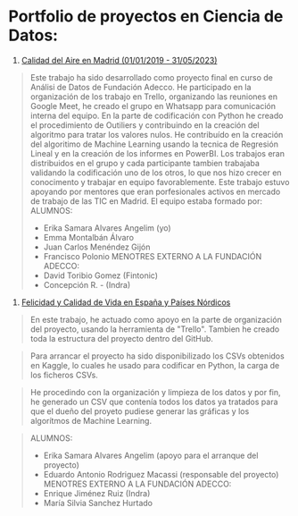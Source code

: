 # Portfolio de proyectos en Ciencia de Datos:

1. [Calidad del Aire en Madrid (01/01/2019 - 31/05/2023)](https://github.com/ea-analisisdatos/proyectos/tree/556ea5e7180a2252485d0d7baa57b36f16c3248c/prediccion_calidad_aire_madrid/ "Clique/Pulse aquí para acceder al proycto")

> Este trabajo ha sido desarrollado como proyecto final en curso de Análisi de Datos de Fundación Adecco. He participado en la organización de los trabajo en Trello, organizando las reuniones en Google Meet, he creado el grupo en Whatsapp para comunicación interna del equipo. En la parte de codificación con Python he creado el procedimiento de Outiliers y contribuindo en la creación del algoritmo para tratar los valores nulos. He contribuído en la creación del algoritimo de Machine Learning usando la tecnica de Regresión Lineal y en la creación de los informes en PowerBI. Los trabajos eran distribuidos en el grupo y cada participante tambien trabajaba validando la codificación uno de los otros, lo que nos hizo crecer en conocimento y trabajar en equipo favorablemente. Este trabajo estuvo apoyando por mentores que eran porfesionales activos en mercado de trabajo de las TIC en Madrid. El equipo estaba formado por:
> ALUMNOS:
> - Erika Samara Alvares Angelim (yo)
> - Emma Montalbán Álvaro
> - Juan Carlos Menéndez Gijón
> - Francisco Polonio
> MENOTRES EXTERNO A LA FUNDACIÓN ADECCO:
> - David Toribio Gomez (Fintonic)
> - Concepción R. - (Indra)


1. [Felicidad y Calidad de Vida en España y Países Nórdicos](https://github.com/ea-analisisdatos/proyectos/tree/989b2c3bbb84266e7e1ea081dcc2273eafdfa871/felicidad_calidad_vida_EspanaXPaisesNordicos/ "Clique/Pulse aquí para acceder al proycto")

> En este trabajo, he actuado como apoyo en la parte de organización del proyecto, usando la herramienta de "Trello". Tambien he creado toda la estructura del proyecto dentro del GitHub.

> Para arrancar el proyecto ha sido disponibilizado los CSVs obtenidos en Kaggle, lo cuales he usado para codificar en Python, la carga de los ficheros CSVs. 

> He procedindo con la organización y limpieza de los datos y por fin, he generado un CSV que contenía todos los datos ya tratados para que el dueño del proyeto pudiese generar las gráficas y los algorítmos de Machine Learning.

> ALUMNOS:
> - Erika Samara Alvares Angelim (apoyo para el arranque del proyecto)
> - Eduardo Antonio Rodriguez Macassi (responsable del proyecto)
> MENOTRES EXTERNO A LA FUNDACIÓN ADECCO:
> - Enrique Jiménez Ruiz (Indra)
> - María Silvia Sanchez Hurtado
